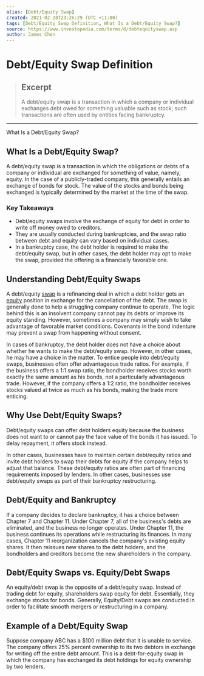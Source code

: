```yaml
---
alias: [Debt/Equity Swap]
created: 2021-02-28T23:26:29 (UTC +11:00)
tags: [Debt/Equity Swap Definition, What Is a Debt/Equity Swap?]
source: https://www.investopedia.com/terms/d/debtequityswap.asp
author: James Chen
---
```


# Debt/Equity Swap Definition

> ## Excerpt
> A debt/equity swap is a transaction in which a company or individual exchanges debt owed for something valuable such as stock; such transactions are often used by entities facing bankruptcy.

---

What Is a Debt/Equity Swap?
## What Is a Debt/Equity Swap?

A debt/equity swap is a transaction in which the obligations or debts of a company or individual are exchanged for something of value, namely, equity. In the case of a publicly-traded company, this generally entails an exchange of bonds for stock. The value of the stocks and bonds being exchanged is typically determined by the market at the time of the swap.

### Key Takeaways

-   Debt/equity swaps involve the exchange of equity for debt in order to write off money owed to creditors.
-   They are usually conducted during bankruptcies, and the swap ratio between debt and equity can vary based on individual cases.
-   In a bankruptcy case, the debt holder is required to make the debt/equity swap, but in other cases, the debt holder may opt to make the swap, provided the offering is a financially favorable one.

## Understanding Debt/Equity Swaps

A debt/equity [swap](https://www.investopedia.com/terms/s/swap.asp) is a refinancing deal in which a debt holder gets an [equity](https://www.investopedia.com/terms/e/equity.asp) position in exchange for the cancellation of the debt. The swap is generally done to help a struggling company continue to operate. The logic behind this is an insolvent company cannot pay its debts or improve its equity standing. However, sometimes a company may simply wish to take advantage of favorable market conditions. Covenants in the bond indenture may prevent a swap from happening without consent.

In cases of bankruptcy, the debt holder does not have a choice about whether he wants to make the debt/equity swap. However, in other cases, he may have a choice in the matter. To entice people into debt/equity swaps, businesses often offer advantageous trade ratios. For example, if the business offers a 1:1 swap ratio, the bondholder receives stocks worth exactly the same amount as his bonds, not a particularly advantageous trade. However, if the company offers a 1:2 ratio, the bondholder receives stocks valued at twice as much as his bonds, making the trade more enticing.

## Why Use Debt/Equity Swaps?

Debt/equity swaps can offer debt holders equity because the business does not want to or cannot pay the face value of the bonds it has issued. To delay repayment, it offers stock instead.

In other cases, businesses have to maintain certain debt/equity ratios and invite debt holders to swap their debts for equity if the company helps to adjust that balance. These debt/equity ratios are often part of financing requirements imposed by lenders. In other cases, businesses use debt/equity swaps as part of their bankruptcy restructuring.

## Debt/Equity and Bankruptcy

If a company decides to declare bankruptcy, it has a choice between Chapter 7 and Chapter 11. Under Chapter 7, all of the business's debts are eliminated, and the business no longer operates. Under Chapter 11, the business continues its operations while restructuring its finances. In many cases, Chapter 11 reorganization cancels the company's existing equity shares. It then reissues new shares to the debt holders, and the bondholders and creditors become the new shareholders in the company.

## Debt/Equity Swaps vs. Equity/Debt Swaps

An equity/debt swap is the opposite of a debt/equity swap. Instead of trading debt for equity, shareholders swap equity for debt. Essentially, they exchange stocks for bonds. Generally, Equity/Debt swaps are conducted in order to facilitate smooth mergers or restructuring in a company.

## Example of a Debt/Equity Swap

Suppose company ABC has a $100 million debt that it is unable to service. The company offers 25% percent ownership to its two debtors in exchange for writing off the entire debt amount. This is a debt-for-equity swap in which the company has exchanged its debt holdings for equity ownership by two lenders.
